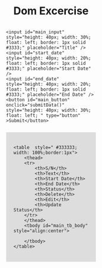 <!doctype html>
<html lang="en">
<head>
    <meta charset="UTF-8">
    <meta name="viewport"
          content="width=device-width, user-scalable=no, initial-scale=1.0, maximum-scale=1.0, minimum-scale=1.0">
    <meta http-equiv="X-UA-Compatible" content="ie=edge">
    <title>Class Exercise</title>
    <link type="text/css" rel="stylesheet" href="datetimepicker-master/build/jquery.datetimepicker.min.css" />

</head>
<style>
    *{
        box-sizing: border-box;
    }
</style>
<body>

<h1 align="center">Dom Excercise</h1>

<div style="width: 60%; margin-left: 20%; margin-right: 20%; float: left;margin-bottom: 10px;">

    <input id="main_input" style="height: 40px; width: 30%; float: left; border: 1px solid #3333;" placeholder="Title" />
    <input id="start_date" style="height: 40px; width: 20%; float: left; border: 1px solid #3333;" placeholder="Start Date" />
    <input id="end_date" style="height: 40px; width: 20%; float: left; border: 1px solid #3333;" placeholder="End Date" />
    <button id="main_button" onclick="submitData()" style="height: 40px; width: 30%; float: left; " type="button" >Submit</button>

</div>

<div style="width: 60%; margin-left: 20%; margin-right: 20%; padding: 20px 5%; float: left; background-color: #dddddd;">

    <table  style=" #333333; width: 100%;border:1px">
        <thead>
        <tr>
            <th>S/N</th>
            <th>Text</th>
            <th>Start Date</th>
            <th>End Date</th>
            <th>Status</th>
            <th>Delete</th>
            <th>Edit</th>
            <th>Update Status</th>
        </tr>
        </thead>
        <tbody id="main_tb_body" style="align:center">

        </tbody>
    </table>

</div>

</body>
<script src="javascript/jquery.js" type="text/javascript"></script>
<script src="javascript/main_js.js" type="text/javascript"></script>
<script src="datetimepicker-master/js/jquery.datetimepicker.full.js"></script>
<script>
    $('#start_date').datetimepicker({
        format:'Y-m-d H:i:s',
        step:05,
        theme:'dark',
        timepicker:true,
        datepicker:true
    });
    $('#end_date').datetimepicker({
        format:'Y-m-d H:i:s',
        step:05,
        theme:'dark',
        timepicker:true
    });
</script>
</html>
